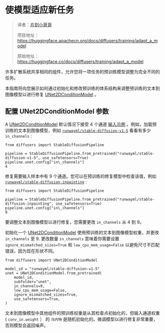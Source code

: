 # 使模型适应新任务

> 译者：[片刻小哥哥](https://github.com/jiangzhonglian)
>
> 项目地址：<https://huggingface.apachecn.org/docs/diffusers/training/adapt_a_model>
>
> 原始地址：<https://huggingface.co/docs/diffusers/training/adapt_a_model>


许多扩散系统共享相同的组件，允许您将一项任务的预训练模型调整为完全不同的任务。


本指南将向您展示如何通过初始化和修改预训练的体系结构来调整预训练的文本到图像模型以进行修复
 [UNet2DConditionModel](/docs/diffusers/v0.23.0/en/api/models/unet2d-cond#diffusers.UNet2DConditionModel)
 。


## 配置 UNet2DConditionModel 参数



A
 [UNet2DConditionModel](/docs/diffusers/v0.23.0/en/api/models/unet2d-cond#diffusers.UNet2DConditionModel)
 默认情况下接受 4 个通道
 [输入示例](https://huggingface.co/docs/diffusers/v0.16.0/en/api/models#diffusers.UNet2DConditionModel.in_channels)
 。例如，加载预训练的文本到图像模型，例如
 [`runwayml/stable-diffusion-v1-5`](https://huggingface.co/runwayml/stable-diffusion-v1-5)
 看看有多少
 `in_channels`
 :



```
from diffusers import StableDiffusionPipeline

pipeline = StableDiffusionPipeline.from_pretrained("runwayml/stable-diffusion-v1-5", use_safetensors=True)
pipeline.unet.config["in\_channels"]
4
```


修复需要输入样本中有 9 个通道。您可以在预训练的修复模型中检查该值，例如
 [`runwayml/stable-diffusion-inpainting`](https://huggingface.co/runwayml/stable-diffusion-inpainting)
 :



```
from diffusers import StableDiffusionPipeline

pipeline = StableDiffusionPipeline.from_pretrained("runwayml/stable-diffusion-inpainting", use_safetensors=True)
pipeline.unet.config["in\_channels"]
9
```


要调整文本到图像模型以进行修复，您需要更改
 `in_channels`
 从 4 到 9。


初始化一个
 [UNet2DConditionModel](/docs/diffusers/v0.23.0/en/api/models/unet2d-cond#diffusers.UNet2DConditionModel)
 使用预训练的文本到图像模型权重，并更改
 `in_channels`
 至 9. 更改数量
 `in_channels`
 意味着你需要设置
 `ignore_mismatched_sizes=True`
 和
 `low_cpu_mem_usage=False`
 以避免尺寸不匹配错误，因为现在形状不同。



```
from diffusers import UNet2DConditionModel

model_id = "runwayml/stable-diffusion-v1-5"
unet = UNet2DConditionModel.from_pretrained(
    model_id,
    subfolder="unet",
    in_channels=9,
    low_cpu_mem_usage=False,
    ignore_mismatched_sizes=True,
    use_safetensors=True,
)
```


文本到图像模型中其他组件的预训练权重是从其检查点初始化的，但输入通道权重 (
 `conv_in.weight`
 ） 的
 `乌内特`
 是随机初始化的。微调模型以进行修复非常重要，否则模型会返回噪声。